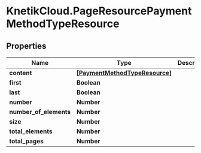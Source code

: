 # KnetikCloud.PageResourcePaymentMethodTypeResource

## Properties
Name | Type | Description | Notes
------------ | ------------- | ------------- | -------------
**content** | [**[PaymentMethodTypeResource]**](PaymentMethodTypeResource.md) |  | [optional] 
**first** | **Boolean** |  | [optional] 
**last** | **Boolean** |  | [optional] 
**number** | **Number** |  | [optional] 
**number_of_elements** | **Number** |  | [optional] 
**size** | **Number** |  | [optional] 
**total_elements** | **Number** |  | [optional] 
**total_pages** | **Number** |  | [optional] 


